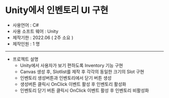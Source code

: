 # Unity에서 인벤토리 UI 구현

+ 사용언어 : C#
+ 사용 소프트 웨어 : Unity
+ 제작기한 : 2022.06 ( 2주 소요 )
+ 제작인원 : 1 명
------------------------------------------------------------------------
+ 프로젝트 설명 
    + Unity에서 사용자가 보기 편하도록 Inventory 기능 구현
    + Canvas 생성 후, Slotlist를 제작 후 각각의 동일한 크기의 Slot 구현
    + 인벤토리 생성버튼과 인벤토리에서 닫기 버튼 생성
    + 생성버튼 클릭시 OnClick 이벤트 활성 후 인벤토리 활성화
    + 인벤토리 닫기 버튼 클릭시 OnClick 이벤트 활성 후 인벤토리 비활성화


